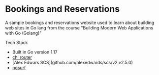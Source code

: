 # Bookings and Reservations

A sample bookings and reservations website used to learn about building web 
sites in Go lang from the course "Building Modern Web Applications with Go (Golang)"


Tech Stack
- Built in Go version 1.17
- [chi router](github.com/go-chi/chi/v5)
- [Alex Edwars SCS](github.com/alexedwards/scs/v2 v2.5.0)
- [nosurf](github.com/justinas/nosurf)